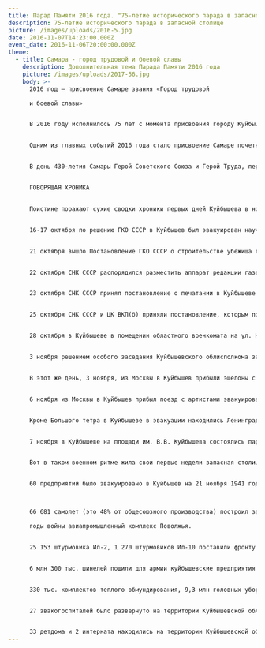 ```yaml
---
title: Парад Памяти 2016 года. "75-летие исторического парада в запасной столице"
description: 75-летие исторического парада в запасной столице
picture: /images/uploads/2016-5.jpg
date: 2016-11-07T14:23:00.000Z
event_date: 2016-11-06T20:00:00.000Z
theme:
  - title: Самара - город трудовой и боевой славы
    description: Дополнительная тема Парада Памяти 2016 года
    picture: /images/uploads/2017-56.jpg
    body: >-
      2016 год – присвоение Самаре звания «Город трудовой

      и боевой славы»


      В 2016 году исполнилось 75 лет с момента присвоения городу Куйбышеву статуса Запасной столицы страны. В город были эвакуированы 123 промышленных предприятия, партийные и советские деятели СССР, иностранные посольства и ведомства, военные атташе, советские и иностранные журналисты, известные деятели культуры и искусства.


      Одним из главных событий 2016 года стало присвоение Самаре почетного звания «Город трудовой и боевой славы». Самара стала первым городом, удостоенным этого почетного знака. С инициативой присвоения данного статуса выступили ветераны Великой Отечественной войны, общественность, власти области и города. По поручению Губернатора был разработан соответствующий законопроект. Депутаты областной Думы приняли его сразу в двух чтениях. Это предложение было поддержано Президентом России Владимиром Путиным.


      В день 430-летия Самары Герой Советского Союза и Герой Труда, первая женщина-космонавт Валентина Терешкова, Герой России и командующий ВДВ генерал-полковник Владимир Шаманов вручили городу почетный знак, грамоту и наградную ленту.


      ГОВОРЯЩАЯ ХРОНИКА


      Поистине поражают сухие сводки хроники первых дней Куйбышева в новом статусе. Сложно себе представить – для того, чтобы перевезти в наш город целые заводы, с оборудованием и многотысячными коллективами, понадобились считаные дни… Уже 15 октября, в день подписания постановления, в Куйбышев прибыли в эвакуацию Госплан СССР, часть аппарата ЦК ВКП(б), СНК СССР, ЦК ВЛКСМ и некоторые отделы Наркомата обороны. 


      16-17 октября по решению ГКО СССР в Куйбышев был эвакуирован научно-исследовательский институт авиационных материалов в составе 650 сотрудников и 2 тыс. единиц дорогостоящего – и во многом секретного – оборудования. 20 октября в Куйбышев прибыл дипломатический корпус из 22 государств. Все посольства были размещены в центральной части города в старинных особняках.


      21 октября вышло Постановление ГКО СССР о строительстве убежища глубокого заложения в Куйбышеве. Объект был построен в кратчайшие сроки, сегодня он нам известен как бункер Сталина.


      22 октября СНК СССР распорядился разместить аппарат редакции газеты «Правда» в Куйбышеве в помещениях редакции местной газеты «Волжская коммуна», освободив для этого 21 комнату в зданиях на ул. Кооперативной и пер. Специалистов.


      23 октября СНК СССР принял постановление о печатании в Куйбышеве газеты «Известия Советов депутатов трудящихся СССР» и других изданий – в частности, «Ведомостей Верховного Совета Союза ССР» на 16 национальных союзных языках.


      25 октября СНК СССР и ЦК ВКП(б) приняли постановление, которым поручали заместителю председателя СНК СССР Н.А. Вознесенскому представлять в Куйбышеве Совет народных комиссаров, руководить работой эвакуируемых на восток наркоматов и добиться в кратчайший срок пуска заводов, переброшенных на Волгу, Урал и в Сибирь.


      28 октября в Куйбышеве в помещении областного военкомата на ул. Куйбышева, 104, был размещен передислоцированный из Москвы Наркомат обороны. 


      3 ноября решением особого заседания Куйбышевского облисполкома закреплено размещение эвакуированных из Москвы наркоматов: в Куйбышеве – Госплана СССР, в Сызрани – Наркомлегпрома, Наркомэлектростанций и Торгбанка СССР.


      В этот же день, 3 ноября, из Москвы в Куйбышев прибыли эшелоны с работниками Метростроя для строительства командных пунктов и бомбоубежищ.


      6 ноября из Москвы в Куйбышев прибыл поезд с артистами эвакуированного Большого театра СССР. Газета «Волжская коммуна» того времени свидетельствует, что первый оперный спектакль «Травиата» Дж. Верди состоялся 11 декабря 1941 года. До того момента прибывшая труппа показывала отрывки из опер в концертном исполнении.


      Кроме Большого тетра в Куйбышеве в эвакуации находились Ленинградский драматический театр, Симфонический оркестр Всесоюзного радио.


      7 ноября в Куйбышеве на площади им. В.В. Куйбышева состоялись парад войск и демонстрация трудящихся. С трибуны демонстрантов приветствовали М.И. Калинин, Н.А. Вознесенский, Н.М. Шверник.


      Вот в таком военном ритме жила свои первые недели запасная столица страны: принимала наркоматы и труппы театров, многотысячные коллективы заводов, фабрик, научных институтов, учреждений. Чтобы всем вместе ковать будущую Великую Победу.


      60 предприятий было эвакуировано в Куйбышев на 21 ноября 1941 года. 



      66 681 самолет (это 48% от общесоюзного производства) построил за

      годы войны авиапромышленный комплекс Поволжья.


      25 153 штурмовика Ил-2, 1 270 штурмовиков Ил-10 поставили фронту эвакуированные в Куйбышев заводы № 1 и № 18.


      6 млн 300 тыс. шинелей пошили для армии куйбышевские предприятия легкой промышленности,


      330 тыс. комплектов теплого обмундирования, 9,3 млн головных уборов, 172 тыс. армейских курток.


      27 эвакогоспиталей было развернуто на территории Куйбышевской области к февралю 1942 года, в них лечились 9 282 раненых.


      33 детдома и 2 интерната находились на территории Куйбышевской области на 1 апреля 1943 года с контингентом 4 061 ребенок.
---
```

